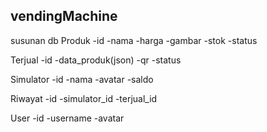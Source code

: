 ## vendingMachine

susunan db
Produk
-id
-nama
-harga
-gambar
-stok
-status

Terjual
-id
-data_produk(json)
-qr
-status

Simulator
-id
-nama
-avatar
-saldo

Riwayat
-id
-simulator_id
-terjual_id

User
-id
-username
-avatar

